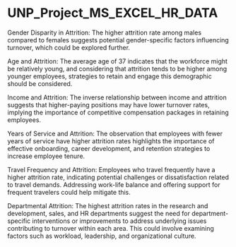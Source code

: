 # UNP_Project_MS_EXCEL_HR_DATA

Gender Disparity in Attrition: The higher attrition rate among males compared to females suggests potential gender-specific factors influencing turnover, which could be explored further.

Age and Attrition: The average age of 37 indicates that the workforce might be relatively young, and considering that attrition tends to be higher among younger employees, strategies to retain and engage this demographic should be considered.

Income and Attrition: The inverse relationship between income and attrition suggests that higher-paying positions may have lower turnover rates, implying the importance of competitive compensation packages in retaining employees.

Years of Service and Attrition: The observation that employees with fewer years of service have higher attrition rates highlights the importance of effective onboarding, career development, and retention strategies to increase employee tenure.

Travel Frequency and Attrition: Employees who travel frequently have a higher attrition rate, indicating potential challenges or dissatisfaction related to travel demands. Addressing work-life balance and offering support for frequent travelers could help mitigate this.

Departmental Attrition: The highest attrition rates in the research and development, sales, and HR departments suggest the need for department-specific interventions or improvements to address underlying issues contributing to turnover within each area. This could involve examining factors such as workload, leadership, and organizational culture.

